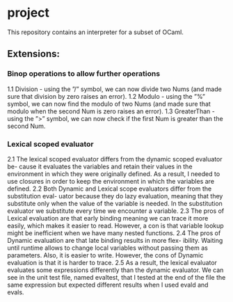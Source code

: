 
# project

This repository contains an interpreter for a subset of OCaml.

## Extensions:
### Binop operations to allow further operations

1.1 Division - using the ”/” symbol, we can now divide two Nums (and made
sure that division by zero raises an error).
1.2 Modulo - using the ”%” symbol, we can now find the modulo of two Nums
(and made sure that modulo when the second Num is zero raises an error).
1.3 GreaterThan - using the ”>” symbol, we can now check if the first Num is
greater than the second Num.

### Lexical scoped evaluator

2.1 The lexical scoped evaluator differs from the dynamic scoped evaluator be-
cause it evaluates the variables and retain their values in the environment in
which they were originally defined. As a result, I needed to use closures in order
to keep the environment in which the variables are defined.
2.2 Both Dynamic and Lexical scope evaluators differ from the substitution eval-
uator because they do lazy evaluation, meaning that they substitute only when
the value of the variable is needed. In the substitution evaluator we substitute
every time we encounter a variable.
2.3 The pros of Lexical evaluation are that early binding meaning we can trace
it more easily, which makes it easier to read. However, a con is that variable
lookup might be inefficient when we have many nested functions.
2.4 The pros of Dynamic evaluation are that late binding results in more flex-
ibility. Waiting until runtime allows to change local variables without passing
them as parameters. Also, it is easier to write. However, the cons of Dynamic
evaluation is that it is harder to trace.
2.5 As a result, the lexical evaluator evaluates some expressions differently than
the dynamic evaluator. We can see in the unit test file, named evaltest, that I
tested at the end of the file the same expression but expected different results
when I used evald and evals.
